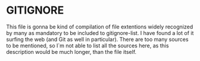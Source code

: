# GITIGNORE
This file is gonna be kind of compilation of file extentions widely recognized by many as mandatory to be included to gitignore-list.
I have found a lot of it surfing the web (and Git as well in particular). There are too many sources to be mentioned, so I`m not able to list all the sources here,
as this description would be much longer, than the file itself. 
